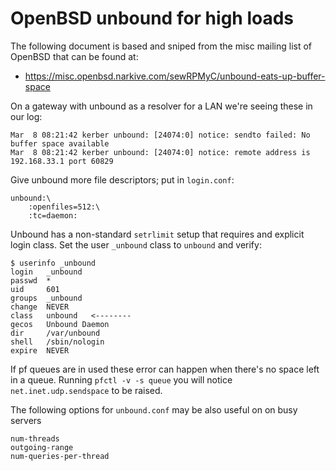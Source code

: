 # OpenBSD unbound for high loads
The following document is based and sniped from the misc mailing list of OpenBSD
that can be found at:
* https://misc.openbsd.narkive.com/sewRPMyC/unbound-eats-up-buffer-space

On a gateway with unbound as a resolver for a LAN we're seeing these in our log:

```
Mar  8 08:21:42 kerber unbound: [24074:0] notice: sendto failed: No buffer space available
Mar  8 08:21:42 kerber unbound: [24074:0] notice: remote address is 192.168.33.1 port 60829
```

Give unbound more file descriptors; put in `login.conf`:

```
unbound:\
    :openfiles=512:\
    :tc=daemon:
```

Unbound has a non-standard `setrlimit` setup that requires and explicit login class. Set the user `_unbound` class to `unbound` and verify:

```
$ userinfo _unbound
login   _unbound
passwd  *
uid     601
groups  _unbound
change  NEVER
class   unbound   <--------
gecos   Unbound Daemon
dir     /var/unbound
shell   /sbin/nologin
expire  NEVER
```

If pf queues are in used these error can happen when there's no space left in a queue.
Running `pfctl -v -s queue` you will notice `net.inet.udp.sendspace` to be raised.

The following options for `unbound.conf` may be also useful on on busy servers

```
num-⁠threads
outgoing-⁠range
num-⁠queries-⁠per-⁠thread
```
